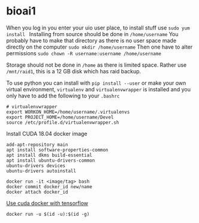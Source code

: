 # bioai1
When you log in you enter your uio user place, to install stuff use
`sudo yum install `
Installing from source should be done in 
`/home/username`
You probably have to make that directory as there is no user space made directly on the computer
`sudo mkdir /home/username`
Then one have to alter permissions
`sudo chown -R username:username /home/username`

Storage should not be done in `/home` as there is limited space. Rather use `/mnt/raid1`, this is a 12 GB disk which has raid backup.

To use python you can install with `pip install --user` or make your own virtual environment, `virtualenv` and `virtualenvwrapper` is installed and you only have to add the following to your `.bashrc`

```
# virtualenvwrapper
export WORKON_HOME=/home/username/.virtualenvs
export PROJECT_HOME=/home/username/Devel
source /etc/profile.d/virtualenvwrapper.sh
```

Install CUDA 18.04 docker image

```
add-apt-repository main
apt install software-properties-common
apt install dkms build-essential
apt install ubuntu-drivers-common
ubuntu-drivers devices
ubuntu-drivers autoinstall
```

```
docker run -it <image/tag> bash
docker commit docker_id new/name
docker attach docker_id
```

[Use cuda docker with tensorflow](https://www.tensorflow.org/install/docker)

```
docker run -u $(id -u):$(id -g)
```
